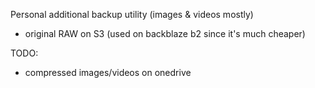 Personal additional backup utility (images & videos mostly)
- original RAW on S3 (used on backblaze b2 since it's much cheaper)

TODO:
- compressed images/videos on onedrive
